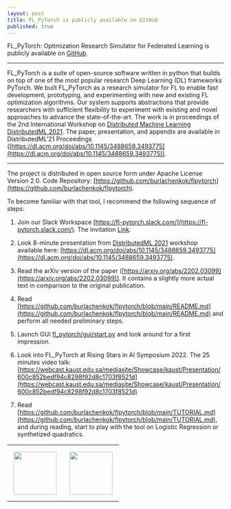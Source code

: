 ```yaml
---
layout: post
title: FL_PyTorch is publicly available on GitHub
published: true
---
```


FL_PyTorch: Optimization Research Simulator for Federated Learning is publicly available on [GitHub](https://github.com/burlachenkok/flpytorch).

---

FL_PyTorch is a suite of open-source software written in python that builds on top of one of the most popular research Deep Learning (DL) frameworks PyTorch. We built FL_PyTorch as a research simulator for FL to enable fast development, prototyping, and experimenting with new and existing FL optimization algorithms. Our system supports abstractions that provide researchers with sufficient flexibility to experiment with existing and novel approaches to advance the state-of-the-art. The work is in proceedings of the 2nd International Workshop on [Distributed Machine Learning DistributedML 2021](https://distributedml.org/). The paper, presentation, and appendix are available in DistributedML'21 Proceedings ([https://dl.acm.org/doi/abs/10.1145/3488659.3493775](https://dl.acm.org/doi/abs/10.1145/3488659.3493775)).

--- 

The project is distributed in open source form under Apache License Version 2.0. Code Repository: [https://github.com/burlachenkok/flpytorch](https://github.com/burlachenkok/flpytorch).


To become familiar with that tool, I recommend the following sequence of steps:

1. Join our Slack Workspace [https://fl-pytorch.slack.com/](https://fl-pytorch.slack.com/). The invitation [Link](https://join.slack.com/t/fl-pytorch/shared_invite/zt-1cjkjct9c-1wuFdrbVT4LcrAcjyj_gBw).

2. Look 8-minute presentation from [DistributedML 2021](https://distributedml.org/) workshop available here: [https://dl.acm.org/doi/abs/10.1145/3488659.3493775](https://dl.acm.org/doi/abs/10.1145/3488659.3493775).

3. Read the arXiv version of the paper ([https://arxiv.org/abs/2202.03099](https://arxiv.org/abs/2202.03099)). It contains a slightly more actual text in comparison to the original publication.

4. Read [https://github.com/burlachenkok/flpytorch/blob/main/README.md](https://github.com/burlachenkok/flpytorch/blob/main/README.md) and perform all needed preliminary steps.

5. Launch GUI [fl_pytorch/gui/start.py](https://github.com/burlachenkok/flpytorch/blob/releases/v170/fl_pytorch/gui/start.py) and look around for a first impression.

6. Look into FL_PyTorch at Rising Stars in AI Symposium 2022. The 25 minutes video talk: [https://webcast.kaust.edu.sa/mediasite/Showcase/kaust/Presentation/600c852bedf94c8298f92d8c1703f8521d](https://webcast.kaust.edu.sa/mediasite/Showcase/kaust/Presentation/600c852bedf94c8298f92d8c1703f8521d)

7. Read [https://github.com/burlachenkok/flpytorch/blob/main/TUTORIAL.md](https://github.com/burlachenkok/flpytorch/blob/main/TUTORIAL.md), and during reading, start to play with the tool on Logistic Regression or synthetized quadratics.

<table>
<tr>
<td style="padding: 15px"> <img height="100px" src="https://burlachenkok.github.io/materials/KAUST-logo.svg"/> </td> 
<td style="padding: 15px"> <img height="100px" src="https://burlachenkok.github.io/materials/GitHub-logo.png"/> </td> 
</tr>
</table>
